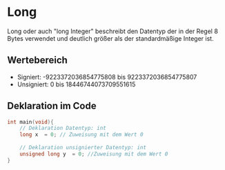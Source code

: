 # Long
Long oder auch "long Integer" beschreibt den Datentyp der in der Regel 8 Bytes verwendet und deutlich größer als der standardmäßige Integer ist.
## Wertebereich
* Signiert: -9223372036854775808 bis 9223372036854775807
* Unsigniert: 0 bis 18446744073709551615
## Deklaration im Code
```c
int main(void){
	// Deklaration Datentyp: int
	long x  = 0; // Zuweisung mit dem Wert 0
	
	// Deklaration unsignierter Datentyp: int
	unsigned long y  = 0; //Zuweisung mit dem Wert 0
}
```